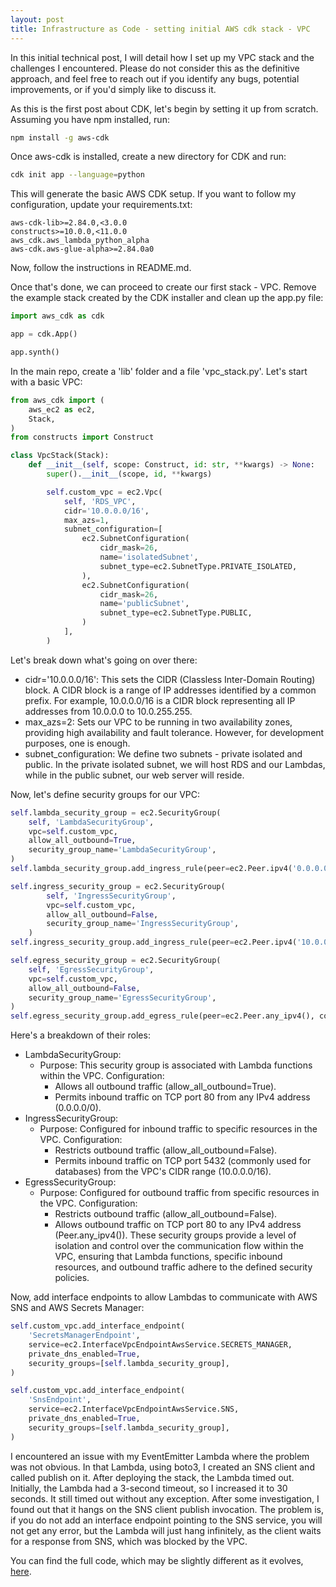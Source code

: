 ```yaml
---
layout: post
title: Infrastructure as Code - setting initial AWS cdk stack - VPC
---
```

In this initial technical post, I will detail how I set up my VPC stack and the challenges I encountered. Please do not consider this as the definitive approach, and feel free to reach out if you identify any bugs, potential improvements, or if you'd simply like to discuss it.

As this is the first post about CDK, let's begin by setting it up from scratch. Assuming you have npm installed, run:

```bash
npm install -g aws-cdk
```

Once aws-cdk is installed, create a new directory for CDK and run:
```bash
cdk init app --language=python
```

This will generate the basic AWS CDK setup. If you want to follow my configuration, update your requirements.txt:
```plaintext
aws-cdk-lib>=2.84.0,<3.0.0
constructs>=10.0.0,<11.0.0
aws_cdk.aws_lambda_python_alpha
aws-cdk.aws-glue-alpha>=2.84.0a0
```

Now, follow the instructions in README.md.

Once that's done, we can proceed to create our first stack - VPC. Remove the example stack created by the CDK installer and clean up the app.py file:
```python
import aws_cdk as cdk

app = cdk.App()

app.synth()
```

In the main repo, create a 'lib' folder and a file 'vpc_stack.py'. Let's start with a basic VPC:
```python
from aws_cdk import (
    aws_ec2 as ec2,
    Stack,
)
from constructs import Construct

class VpcStack(Stack):
    def __init__(self, scope: Construct, id: str, **kwargs) -> None:
        super().__init__(scope, id, **kwargs)

        self.custom_vpc = ec2.Vpc(
            self, 'RDS_VPC',
            cidr='10.0.0.0/16',
            max_azs=1,
            subnet_configuration=[
                ec2.SubnetConfiguration(
                    cidr_mask=26,
                    name='isolatedSubnet',
                    subnet_type=ec2.SubnetType.PRIVATE_ISOLATED,
                ),
                ec2.SubnetConfiguration(
                    cidr_mask=26,
                    name='publicSubnet',
                    subnet_type=ec2.SubnetType.PUBLIC,
                )
            ],
        )
```
Let's break down what's going on over there:

- cidr='10.0.0.0/16': This sets the CIDR (Classless Inter-Domain Routing) block. A CIDR block is a range of IP addresses identified by a common prefix. For example, 10.0.0.0/16 is a CIDR block representing all IP addresses from 10.0.0.0 to 10.0.255.255.
- max_azs=2: Sets our VPC to be running in two availability zones, providing high availability and fault tolerance. However, for development purposes, one is enough.
- subnet_configuration: We define two subnets - private isolated and public. In the private isolated subnet, we will host RDS and our Lambdas, while in the public subnet, our web server will reside.

Now, let's define security groups for our VPC:
```python
self.lambda_security_group = ec2.SecurityGroup(
    self, 'LambdaSecurityGroup',
    vpc=self.custom_vpc,
    allow_all_outbound=True,
    security_group_name='LambdaSecurityGroup',
)
self.lambda_security_group.add_ingress_rule(peer=ec2.Peer.ipv4('0.0.0.0/0'), connection=ec2.Port.tcp(80))

self.ingress_security_group = ec2.SecurityGroup(
        self, 'IngressSecurityGroup',
        vpc=self.custom_vpc,
        allow_all_outbound=False,
        security_group_name='IngressSecurityGroup',
    )
self.ingress_security_group.add_ingress_rule(peer=ec2.Peer.ipv4('10.0.0.0/16'), connection=ec2.Port.tcp(5432))

self.egress_security_group = ec2.SecurityGroup(
    self, 'EgressSecurityGroup',
    vpc=self.custom_vpc,
    allow_all_outbound=False,
    security_group_name='EgressSecurityGroup',
)
self.egress_security_group.add_egress_rule(peer=ec2.Peer.any_ipv4(), connection=ec2.Port.tcp(80))
```
Here's a breakdown of their roles:
- LambdaSecurityGroup:
    * Purpose: This security group is associated with Lambda functions within the VPC. Configuration:
      * Allows all outbound traffic (allow_all_outbound=True).
      * Permits inbound traffic on TCP port 80 from any IPv4 address (0.0.0.0/0).
- IngressSecurityGroup:
    * Purpose: Configured for inbound traffic to specific resources in the VPC. Configuration:
      * Restricts outbound traffic (allow_all_outbound=False).
      * Permits inbound traffic on TCP port 5432 (commonly used for databases) from the VPC's CIDR range (10.0.0.0/16).
- EgressSecurityGroup:
    * Purpose: Configured for outbound traffic from specific resources in the VPC. Configuration:
      * Restricts outbound traffic (allow_all_outbound=False).
      * Allows outbound traffic on TCP port 80 to any IPv4 address (Peer.any_ipv4()).
 These security groups provide a level of isolation and control over the communication flow within the VPC, ensuring that Lambda functions, specific inbound resources, and outbound traffic adhere to the defined security policies.


Now, add interface endpoints to allow Lambdas to communicate with AWS SNS and AWS Secrets Manager:
```python
self.custom_vpc.add_interface_endpoint(
    'SecretsManagerEndpoint',
    service=ec2.InterfaceVpcEndpointAwsService.SECRETS_MANAGER,
    private_dns_enabled=True,
    security_groups=[self.lambda_security_group],
)

self.custom_vpc.add_interface_endpoint(
    'SnsEndpoint',
    service=ec2.InterfaceVpcEndpointAwsService.SNS,
    private_dns_enabled=True,
    security_groups=[self.lambda_security_group],
)
```

I encountered an issue with my EventEmitter Lambda where the problem was not obvious. In that Lambda, using boto3, I created an SNS client and called publish on it. After deploying the stack, the Lambda timed out. Initially, the Lambda had a 3-second timeout, so I increased it to 30 seconds. It still timed out without any exception. After some investigation, I found out that it hangs on the SNS client publish invocation. The problem is, if you do not add an interface endpoint pointing to the SNS service, you will not get any error, but the Lambda will just hang infinitely, as the client waits for a response from SNS, which was blocked by the VPC.

You can find the full code, which may be slightly different as it evolves, [here](https://github.com/adam-drag/stock-mate/tree/main/cdk).